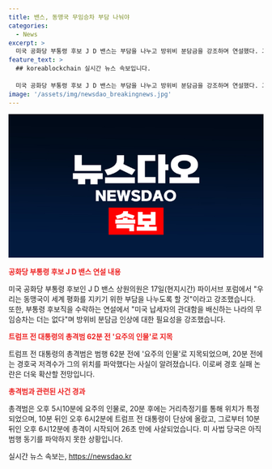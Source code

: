 ```yaml
---
title: 밴스, 동맹국 무임승차 부담 나눠야
categories:
  - News
excerpt: >
  미국 공화당 부통령 후보 J D 밴스는 부담을 나누고 방위비 분담금을 강조하며 연설했다. 그는 중국산 제품과 펜타닐으로 무너진 미국을 언급하고, 트럼프 전 대통령의 미국 우선주의를 격식을 가져 설파하며 경호 실패 논란에 힘을 실었다. 트럼프 전 대통령 총격범의 사건 내용도 발표되었으며, 범행 동기는 아직 파악되지 않은 상태이다.
feature_text: >
  ## koreablockchain 실시간 뉴스 속보입니다.

  미국 공화당 부통령 후보 J D 밴스는 부담을 나누고 방위비 분담금을 강조하며 연설했다. 그는 중국산 제품과 펜타닐으로 무너진 미국을 언급하고, 트럼프 전 대통령의 미국 우선주의를 격식을 가져 설파하며 경호 실패 논란에 힘을 실었다. 트럼프 전 대통령 총격범의 사건 내용도 발표되었으며, 범행 동기는 아직 파악되지 않은 상태이다.
image: '/assets/img/newsdao_breakingnews.jpg'
---
```


<p><img src="/assets/img/newsdao_breakingnews.jpg" alt="koreablockchain 속보" /></p>

<p><b><span style="color: #ee2323;">공화당 부통령 후보 J D 밴스 연설 내용</span></b></p>

<p data-ke-size="size16">미국 공화당 부통령 후보인 J D 밴스 상원의원은 17일(현지시간) 파이서브 포럼에서 "우리는 동맹국이 세계 평화를 지키기 위한 부담을 나누도록 할 것"이라고 강조했습니다. 또한, 부통령 후보직을 수락하는 연설에서 "미국 납세자의 관대함을 배신하는 나라의 무임승차는 더는 없다"며 방위비 분담금 인상에 대한 필요성을 강조했습니다.</p>

<p><b><span style="color: #ee2323;">트럼프 전 대통령의 총격범 62분 전 '요주의 인물'로 지목</span></b></p>

<p data-ke-size="size16">트럼프 전 대통령의 총격범은 범행 62분 전에 '요주의 인물'로 지목되었으며, 20분 전에는 경호국 저격수가 그의 위치를 파악했다는 사실이 알려졌습니다. 이로써 경호 실패 논란은 더욱 확산할 전망입니다.</p>

<p><b><span style="color: #ee2323;">총격범과 관련된 사건 경과</span></b></p>

<p data-ke-size="size16">총격범은 오후 5시10분에 요주의 인물로, 20분 후에는 거리측정기를 통해 위치가 특정되었으며, 10분 뒤인 오후 6시2분에 트럼프 전 대통령이 단상에 올랐고, 그로부터 10분 뒤인 오후 6시12분에 총격이 시작되어 26초 만에 사살되었습니다. 미 사법 당국은 아직 범행 동기를 파악하지 못한 상황입니다.</p>
실시간 뉴스 속보는, <a href="https://newsdao.kr" rel="dofollow">https://newsdao.kr</a>



